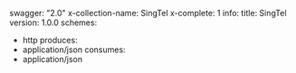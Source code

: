swagger: "2.0"
x-collection-name: SingTel
x-complete: 1
info:
  title: SingTel
  version: 1.0.0
schemes:
- http
produces:
- application/json
consumes:
- application/json
